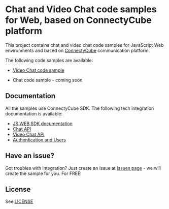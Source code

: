# Chat and Video Chat code samples for Web, based on ConnectyCube platform

This project contains chat and video chat code samples for JavaScript Web environments and based on [ConnectyCube](https://connectycube.com/) communication platform.

The following code samples are available:

- [Video Chat code sample](https://github.com/ConnectyCube/connectycube-web-samples/tree/master/videochat)

- Chat code sample - coming soon

## Documentation

All the samples use ConnectyCube SDK. The following tech integration documentation is available:

- [JS WEB SDK documentation](https://developers.connectycube.com/js)
- [Chat API](https://developers.connectycube.com/js/messaging)
- [Video Chat API](https://developers.connectycube.com/js/videocalling)
- [Authentication and Users](https://developers.connectycube.com/js/authentication-and-users)

## Have an issue?

Got troubles with integration? Just create an issue at [Issues page](https://github.com/ConnectyCube/connectycube-web-samples/issues) - we will create the sample for you. For FREE!

## License

See [LICENSE](LICENSE)


